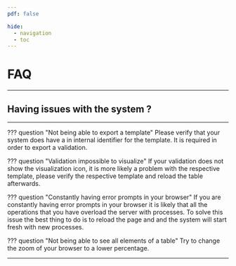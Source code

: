 ```yaml
---
pdf: false

hide:
  - navigation
  - toc
---
```


<h1 class=main-centered-title>FAQ</h1>

---
<h2 class=centered-title>Having issues with the system ?</h2>

---

??? question "Not being able to export a template"
    Please verify that your system does have a in internal identifier for the template. It is required in order to export a validation.

??? question "Validation impossible to visualize"
    If your validation does not show the visualization icon, it is more likely a problem with the respective template, please verify the respective template and reload the table afterwards.

??? question "Constantly having error prompts in your browser"
    If you are constantly having error prompts in your browser it is likely that all the operations that you have overload the server with processes. To solve this issue the best thing to do is to reload the page and and the system will start fresh with new processes.

??? question "Not being able to see all elements of a table"
    Try to change the zoom of your browser to a lower percentage.

---

